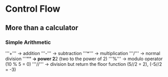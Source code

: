 # Control Flow
## More than a calculator
### Simple Arithmetic
'''+''' -> addition
'''-''' -> subtraction
'''*''' -> multiplication
'''/''' -> normal division
'''**''' -> power 2**2 (two to the power of 2)
'''%''' -> modulo operator (10 % 5 = 0)
'''//''' -> division but return the floor function (5//2 = 2), (-5//2 = -3)
